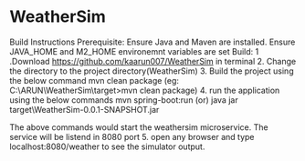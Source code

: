 # WeatherSim


Build Instructions
Prerequisite:
Ensure Java and Maven are installed. 
Ensure JAVA_HOME and M2_HOME environemnt variables are set
Build:
1 .Download https://github.com/kaarun007/WeatherSim in terminal
2. Change the directory to the project directory(WeatherSim)
3. Build the project using the below command
   mvn clean package
   (eg: C:\ARUN\WeatherSim\target>mvn clean package)
4. run the application using the below commands
   mvn spring-boot:run
   (or)
   java jar target\WeatherSim-0.0.1-SNAPSHOT.jar
   
   The above commands would start the weathersim microservice. The service will be listend in 8080 port
5. open any browser and type localhost:8080/weather to see the simulator output.   
    
  
